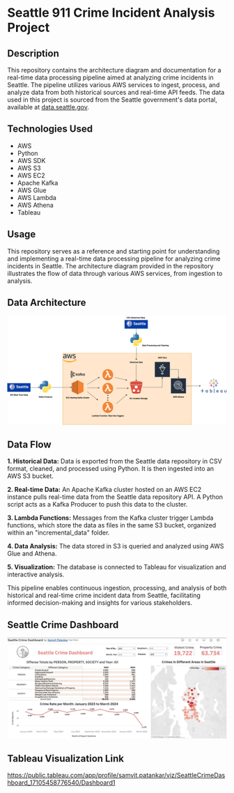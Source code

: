 # Seattle 911 Crime Incident Analysis Project

## Description

This repository contains the architecture diagram and documentation for a real-time data processing pipeline aimed at analyzing crime incidents in Seattle. The pipeline utilizes various AWS services to ingest, process, and analyze data from both historical sources and real-time API feeds. The data used in this project is sourced from the Seattle government's data portal, available at [data.seattle.gov](https://data.seattle.gov/).

## Technologies Used

- AWS
- Python
- AWS SDK
- AWS S3
- AWS EC2
- Apache Kafka
- AWS Glue
- AWS Lambda
- AWS Athena
- Tableau

## Usage

This repository serves as a reference and starting point for understanding and implementing a real-time data processing pipeline for analyzing crime incidents in Seattle. The architecture diagram provided in the repository illustrates the flow of data through various AWS services, from ingestion to analysis.

## Data Architecture
![Alt Text](https://github.com/samvit98/Seattle-Crime-Analysis/blob/main/seattle_911_final.drawio.png)

## Data Flow

**1. Historical Data:** Data is exported from the Seattle data repository in CSV format, cleaned, and processed using Python. It is then ingested into an AWS S3 bucket.

**2. Real-time Data:** An Apache Kafka cluster hosted on an AWS EC2 instance pulls real-time data from the Seattle data repository API. A Python script acts as a Kafka Producer to push this data to the cluster.

**3. Lambda Functions:** Messages from the Kafka cluster trigger Lambda functions, which store the data as files in the same S3 bucket, organized within an "incremental_data" folder.

**4. Data Analysis:** The data stored in S3 is queried and analyzed using AWS Glue and Athena.

**5. Visualization:** The database is connected to Tableau for visualization and interactive analysis.

This pipeline enables continuous ingestion, processing, and analysis of both historical and real-time crime incident data from Seattle, facilitating informed decision-making and insights for various stakeholders.


## Seattle Crime Dashboard
![Alt Text](https://github.com/samvit98/Seattle-Crime-Analysis/blob/main/Data%20Visual%20Seattle%20Crime.png)


## Tableau Visualization Link
https://public.tableau.com/app/profile/samvit.patankar/viz/SeattleCrimeDashboard_17105458776540/Dashboard1
